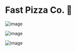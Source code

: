 # Fast Pizza Co. 🍕


![image](https://github.com/MamvotaTake/fast-pizza/assets/79244628/1d413b8f-7164-43fc-b606-0e10af983113)

![image](https://github.com/MamvotaTake/fast-pizza/assets/79244628/71a84d2b-6a43-41c8-a19b-5ac89f8fd0f2)

![image](https://github.com/MamvotaTake/fast-pizza/assets/79244628/83856d48-5b3f-4927-ac85-e0c6c5fe414a)

